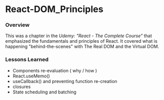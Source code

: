 # React-DOM_Principles

### Overview
This was a chapter in the _Udemy: "React - The Complete Course"_ that emphasized the fundamentals and principles of React. It covered what is happening "behind-the-scenes" with The Real DOM and the Virtual DOM. 

### Lessons Learned

* Components re-evaluation ( why / how )
* React.useMemo() 
* useCallback() and preventing function re-creation
* closures 
* State scheduling and batching
